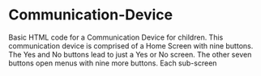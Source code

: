 # Communication-Device
Basic HTML code for a Communication Device for children.
This communication device is comprised of a Home Screen with nine buttons.
The Yes and No buttons lead to just a Yes or No screen.
The other seven buttons open menus with nine more buttons.
Each sub-screen 
